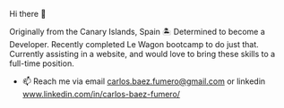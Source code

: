 Hi there 👋

Originally from the Canary Islands, Spain 🏝️ Determined to become a Developer. Recently completed Le Wagon bootcamp to do just that. Currently assisting in a website, and would love to bring these skills to a full-time position.

- 📫 Reach me via email carlos.baez.fumero@gmail.com or linkedin www.linkedin.com/in/carlos-baez-fumero/

<!--
**CarlosBaezFumero/CarlosBaezFumero** is a ✨ _special_ ✨ repository because its `README.md` (this file) appears on your GitHub profile.

Here are some ideas to get you started:

- 🔭 I’m currently working on ...
- 🌱 I’m currently learning ...
- 👯 I’m looking to collaborate on ...
- 🤔 I’m looking for help with ...
- 💬 Ask me about ...
- 📫 How to reach me: ...
- 😄 Pronouns: ...
- ⚡ Fun fact: ...
-->
